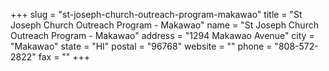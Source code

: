 +++
slug = "st-joseph-church-outreach-program-makawao"
title = "St Joseph Church Outreach Program - Makawao"
name = "St Joseph Church Outreach Program - Makawao"
address = "1294 Makawao Avenue"
city = "Makawao"
state = "HI"
postal = "96768"
website = ""
phone = "808-572-2822"
fax = ""
+++
